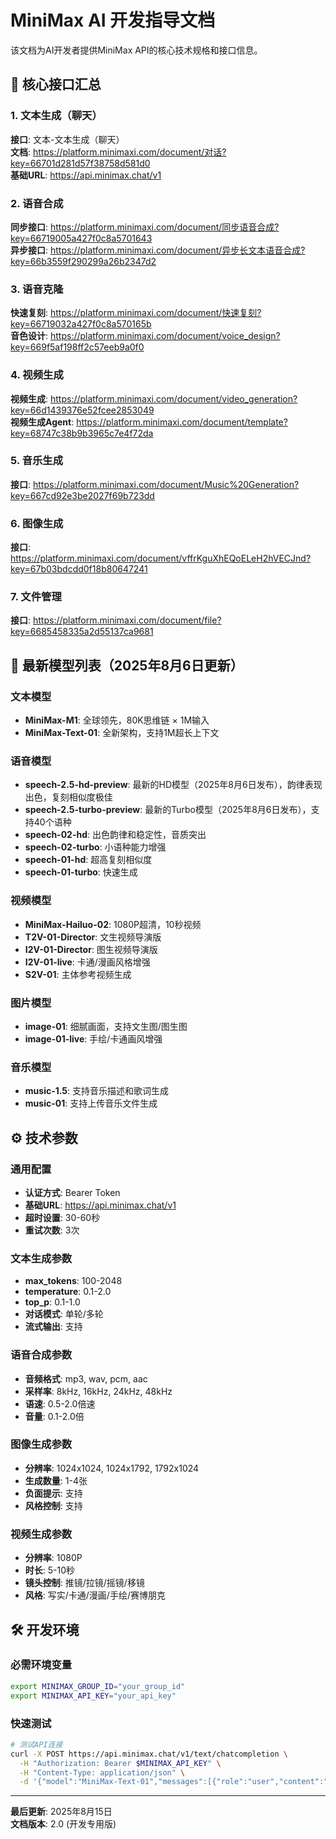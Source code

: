 # MiniMax AI 开发指导文档

该文档为AI开发者提供MiniMax API的核心技术规格和接口信息。

## 🔗 核心接口汇总

### 1. 文本生成（聊天）
**接口**: 文本-文本生成（聊天）  
**文档**: https://platform.minimaxi.com/document/对话?key=66701d281d57f38758d581d0  
**基础URL**: https://api.minimax.chat/v1

### 2. 语音合成
**同步接口**: https://platform.minimaxi.com/document/同步语音合成?key=66719005a427f0c8a5701643  
**异步接口**: https://platform.minimaxi.com/document/异步长文本语音合成?key=66b3559f290299a26b2347d2

### 3. 语音克隆
**快速复刻**: https://platform.minimaxi.com/document/快速复刻?key=66719032a427f0c8a570165b  
**音色设计**: https://platform.minimaxi.com/document/voice_design?key=669f5af198ff2c57eeb9a0f0

### 4. 视频生成
**视频生成**: https://platform.minimaxi.com/document/video_generation?key=66d1439376e52fcee2853049  
**视频生成Agent**: https://platform.minimaxi.com/document/template?key=68747c38b9b3965c7e4f72da

### 5. 音乐生成
**接口**: https://platform.minimaxi.com/document/Music%20Generation?key=667cd92e3be2027f69b723dd

### 6. 图像生成
**接口**: https://platform.minimaxi.com/document/vffrKguXhEQoELeH2hVECJnd?key=67b03bdcdd0f18b80647241

### 7. 文件管理
**接口**: https://platform.minimaxi.com/document/file?key=6685458335a2d55137ca9681

## 🤖 最新模型列表（2025年8月6日更新）

### 文本模型
- **MiniMax-M1**: 全球领先，80K思维链 × 1M输入
- **MiniMax-Text-01**: 全新架构，支持1M超长上下文

### 语音模型
- **speech-2.5-hd-preview**: 最新的HD模型（2025年8月6日发布），韵律表现出色，复刻相似度极佳
- **speech-2.5-turbo-preview**: 最新的Turbo模型（2025年8月6日发布），支持40个语种
- **speech-02-hd**: 出色韵律和稳定性，音质突出
- **speech-02-turbo**: 小语种能力增强
- **speech-01-hd**: 超高复刻相似度
- **speech-01-turbo**: 快速生成

### 视频模型
- **MiniMax-Hailuo-02**: 1080P超清，10秒视频
- **T2V-01-Director**: 文生视频导演版
- **I2V-01-Director**: 图生视频导演版
- **I2V-01-live**: 卡通/漫画风格增强
- **S2V-01**: 主体参考视频生成

### 图片模型
- **image-01**: 细腻画面，支持文生图/图生图
- **image-01-live**: 手绘/卡通画风增强

### 音乐模型
- **music-1.5**: 支持音乐描述和歌词生成
- **music-01**: 支持上传音乐文件生成

## ⚙️ 技术参数

### 通用配置
- **认证方式**: Bearer Token
- **基础URL**: https://api.minimax.chat/v1
- **超时设置**: 30-60秒
- **重试次数**: 3次

### 文本生成参数
- **max_tokens**: 100-2048
- **temperature**: 0.1-2.0
- **top_p**: 0.1-1.0
- **对话模式**: 单轮/多轮
- **流式输出**: 支持

### 语音合成参数
- **音频格式**: mp3, wav, pcm, aac
- **采样率**: 8kHz, 16kHz, 24kHz, 48kHz
- **语速**: 0.5-2.0倍速
- **音量**: 0.1-2.0倍

### 图像生成参数
- **分辨率**: 1024x1024, 1024x1792, 1792x1024
- **生成数量**: 1-4张
- **负面提示**: 支持
- **风格控制**: 支持

### 视频生成参数
- **分辨率**: 1080P
- **时长**: 5-10秒
- **镜头控制**: 推镜/拉镜/摇镜/移镜
- **风格**: 写实/卡通/漫画/手绘/赛博朋克

## 🛠️ 开发环境

### 必需环境变量
```bash
export MINIMAX_GROUP_ID="your_group_id"
export MINIMAX_API_KEY="your_api_key"
```

### 快速测试
```bash
# 测试API连接
curl -X POST https://api.minimax.chat/v1/text/chatcompletion \
  -H "Authorization: Bearer $MINIMAX_API_KEY" \
  -H "Content-Type: application/json" \
  -d '{"model":"MiniMax-Text-01","messages":[{"role":"user","content":"测试"}]}'
```

---

**最后更新**: 2025年8月15日  
**文档版本**: 2.0 (开发专用版)